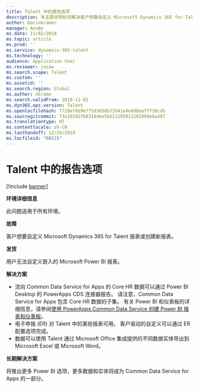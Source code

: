 ```yaml
---
title: Talent 中的报告选项
description: 本主题说明如何解决客户想要自定义 Microsoft Dynamics 365 for Talent 报表或创建新报表的问题。
author: Darinkramer
manager: AnnBe
ms.date: 11/02/2018
ms.topic: article
ms.prod: ''
ms.service: dynamics-365-talent
ms.technology: ''
audience: Application User
ms.reviewer: josaw
ms.search.scope: Talent
ms.custom: ''
ms.assetid: ''
ms.search.region: Global
ms.author: dkrame
ms.search.validFrom: 2018-11-02
ms.dyn365.ops.version: Talent
ms.openlocfilehash: f728ef6b9e775d3658b72841e4e8d8eafff30cdb
ms.sourcegitcommit: 73e10192fb6318dee5bb1129591120199de6a487
ms.translationtype: HT
ms.contentlocale: zh-CN
ms.lasthandoff: 12/20/2018
ms.locfileid: "60215"
---
```

# <a name="reporting-options-in-talent"></a>Talent 中的报告选项

[!include [banner](includes/banner.md)]

**环境详细信息**

此问题适用于所有环境。

**故障**

客户想要自定义 Microsoft Dynamics 365 for Talent 报表或创建新报表。

**发货**

用户无法自定义嵌入的 Microsoft Power BI 报表。

**解决方案**

- 流向 Common Data Service for Apps 的 Core HR 数据可以通过 Power BI Desktop 的 PowerApps CDS 连接器报告。 请注意，Common Data Service for Apps 包含 Core HR 数据的子集。 有关 Power BI 和仪表板的详细信息，请参阅[使用 PowerApps Common Data Service 创建 Power BI 报表和仪表板](https://powerapps.microsoft.com/en-us/blog/cdsconnectortopowerbi)。
- 电子申报 (ER) 对 Talent 中的某些报表可用。 客户驱动的自定义可以通过 ER 配置选项完成。
- 数据可以使用 Talent 通过 Microsoft Office 集成提供的不同数据实体导出到 Microsoft Excel 或 Microsoft Word。

**长期解决方案**

将推出更多 Power BI 选项，更多数据和实体将成为 Common Data Service for Apps 的一部分。

